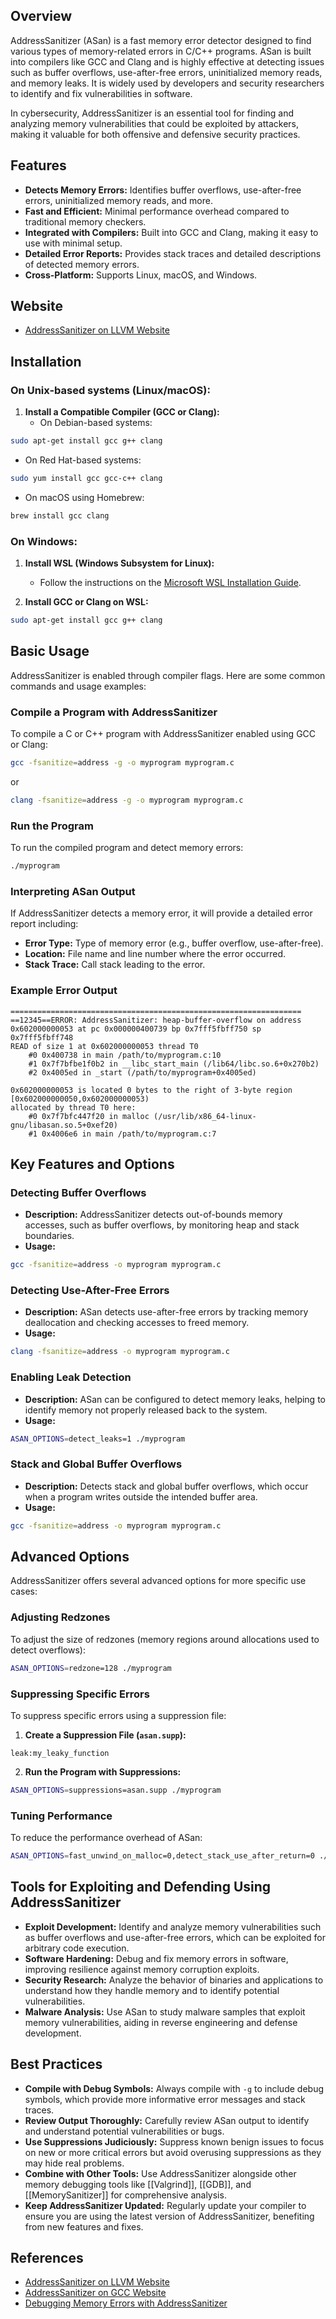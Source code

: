 ## Overview
AddressSanitizer (ASan) is a fast memory error detector designed to find various types of memory-related errors in C/C++ programs. ASan is built into compilers like GCC and Clang and is highly effective at detecting issues such as buffer overflows, use-after-free errors, uninitialized memory reads, and memory leaks. It is widely used by developers and security researchers to identify and fix vulnerabilities in software.

In cybersecurity, AddressSanitizer is an essential tool for finding and analyzing memory vulnerabilities that could be exploited by attackers, making it valuable for both offensive and defensive security practices.

## Features
- **Detects Memory Errors:** Identifies buffer overflows, use-after-free errors, uninitialized memory reads, and more.
- **Fast and Efficient:** Minimal performance overhead compared to traditional memory checkers.
- **Integrated with Compilers:** Built into GCC and Clang, making it easy to use with minimal setup.
- **Detailed Error Reports:** Provides stack traces and detailed descriptions of detected memory errors.
- **Cross-Platform:** Supports Linux, macOS, and Windows.

## Website
- [AddressSanitizer on LLVM Website](https://clang.llvm.org/docs/AddressSanitizer.html)

## Installation

### On Unix-based systems (Linux/macOS):
1. **Install a Compatible Compiler (GCC or Clang):**
   - On Debian-based systems:
```sh
sudo apt-get install gcc g++ clang
```
   - On Red Hat-based systems:
```sh
sudo yum install gcc gcc-c++ clang
```
   - On macOS using Homebrew:
```sh
brew install gcc clang
```

### On Windows:
1. **Install WSL (Windows Subsystem for Linux):**
   - Follow the instructions on the [Microsoft WSL Installation Guide](https://docs.microsoft.com/en-us/windows/wsl/install).

2. **Install GCC or Clang on WSL:**
```sh
sudo apt-get install gcc g++ clang
```

## Basic Usage
AddressSanitizer is enabled through compiler flags. Here are some common commands and usage examples:

### Compile a Program with AddressSanitizer
To compile a C or C++ program with AddressSanitizer enabled using GCC or Clang:
```sh
gcc -fsanitize=address -g -o myprogram myprogram.c
```
or
```sh
clang -fsanitize=address -g -o myprogram myprogram.c
```

### Run the Program
To run the compiled program and detect memory errors:
```sh
./myprogram
```

### Interpreting ASan Output
If AddressSanitizer detects a memory error, it will provide a detailed error report including:
- **Error Type:** Type of memory error (e.g., buffer overflow, use-after-free).
- **Location:** File name and line number where the error occurred.
- **Stack Trace:** Call stack leading to the error.

### Example Error Output
```plaintext
=================================================================
==12345==ERROR: AddressSanitizer: heap-buffer-overflow on address 0x602000000053 at pc 0x000000400739 bp 0x7fff5fbff750 sp 0x7fff5fbff748
READ of size 1 at 0x602000000053 thread T0
    #0 0x400738 in main /path/to/myprogram.c:10
    #1 0x7f7bfbe1f0b2 in __libc_start_main (/lib64/libc.so.6+0x270b2)
    #2 0x4005ed in _start (/path/to/myprogram+0x4005ed)

0x602000000053 is located 0 bytes to the right of 3-byte region [0x602000000050,0x602000000053)
allocated by thread T0 here:
    #0 0x7f7bfc447f20 in malloc (/usr/lib/x86_64-linux-gnu/libasan.so.5+0xef20)
    #1 0x4006e6 in main /path/to/myprogram.c:7
```

## Key Features and Options

### Detecting Buffer Overflows
- **Description:** AddressSanitizer detects out-of-bounds memory accesses, such as buffer overflows, by monitoring heap and stack boundaries.
- **Usage:**
```sh
gcc -fsanitize=address -o myprogram myprogram.c
```

### Detecting Use-After-Free Errors
- **Description:** ASan detects use-after-free errors by tracking memory deallocation and checking accesses to freed memory.
- **Usage:**
```sh
clang -fsanitize=address -o myprogram myprogram.c
```

### Enabling Leak Detection
- **Description:** ASan can be configured to detect memory leaks, helping to identify memory not properly released back to the system.
- **Usage:**
```sh
ASAN_OPTIONS=detect_leaks=1 ./myprogram
```

### Stack and Global Buffer Overflows
- **Description:** Detects stack and global buffer overflows, which occur when a program writes outside the intended buffer area.
- **Usage:**
```sh
gcc -fsanitize=address -o myprogram myprogram.c
```

## Advanced Options
AddressSanitizer offers several advanced options for more specific use cases:

### Adjusting Redzones
To adjust the size of redzones (memory regions around allocations used to detect overflows):
```sh
ASAN_OPTIONS=redzone=128 ./myprogram
```

### Suppressing Specific Errors
To suppress specific errors using a suppression file:
1. **Create a Suppression File (`asan.supp`):**
```plaintext
leak:my_leaky_function
```
2. **Run the Program with Suppressions:**
```sh
ASAN_OPTIONS=suppressions=asan.supp ./myprogram
```

### Tuning Performance
To reduce the performance overhead of ASan:
```sh
ASAN_OPTIONS=fast_unwind_on_malloc=0,detect_stack_use_after_return=0 ./myprogram
```

## Tools for Exploiting and Defending Using AddressSanitizer

- **Exploit Development:** Identify and analyze memory vulnerabilities such as buffer overflows and use-after-free errors, which can be exploited for arbitrary code execution.
- **Software Hardening:** Debug and fix memory errors in software, improving resilience against memory corruption exploits.
- **Security Research:** Analyze the behavior of binaries and applications to understand how they handle memory and to identify potential vulnerabilities.
- **Malware Analysis:** Use ASan to study malware samples that exploit memory vulnerabilities, aiding in reverse engineering and defense development.

## Best Practices
- **Compile with Debug Symbols:** Always compile with `-g` to include debug symbols, which provide more informative error messages and stack traces.
- **Review Output Thoroughly:** Carefully review ASan output to identify and understand potential vulnerabilities or bugs.
- **Use Suppressions Judiciously:** Suppress known benign issues to focus on new or more critical errors but avoid overusing suppressions as they may hide real problems.
- **Combine with Other Tools:** Use AddressSanitizer alongside other memory debugging tools like [[Valgrind]], [[GDB]], and [[MemorySanitizer]] for comprehensive analysis.
- **Keep AddressSanitizer Updated:** Regularly update your compiler to ensure you are using the latest version of AddressSanitizer, benefiting from new features and fixes.

## References
- [AddressSanitizer on LLVM Website](https://clang.llvm.org/docs/AddressSanitizer.html)
- [AddressSanitizer on GCC Website](https://gcc.gnu.org/onlinedocs/gcc/Instrumentation-Options.html#Instrumentation-Options)
- [Debugging Memory Errors with AddressSanitizer](https://developers.google.com/edu/c++/sanitizers)

